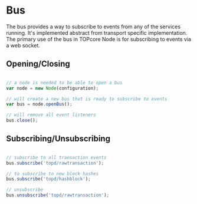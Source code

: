 # Bus
The bus provides a way to subscribe to events from any of the services running. It's implemented abstract from transport specific implementation. The primary use of the bus in TOPcore Node is for subscribing to events via a web socket.

## Opening/Closing

```javascript

// a node is needed to be able to open a bus
var node = new Node(configuration);

// will create a new bus that is ready to subscribe to events
var bus = node.openBus();

// will remove all event listeners
bus.close();
```

## Subscribing/Unsubscribing

```javascript

// subscribe to all transaction events
bus.subscribe('topd/rawtransaction');

// to subscribe to new block hashes
bus.subscribe('topd/hashblock');

// unsubscribe
bus.unsubscribe('topd/rawtransaction');
```

